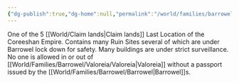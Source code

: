 ```yaml
---
{"dg-publish":true,"dg-home":null,"permalink":"/world/families/barrowel/valoreia/valoreia/","dgPassFrontmatter":true,"created":"2025-03-10T20:24:27.357-04:00","updated":"2025-03-16T19:08:07.787-04:00"}
---
```



One of the 5 [[World/Claim lands\|Claim lands]]
Last Location of the Coreeshan Empire. Contains many Ruin Sites several of which are under Barrowel lock down for safety. 
Many buildings are under strict surveillance. 
No one is allowed in or out of [[World/Families/Barrowel/Valoreia/Valoreia\|Valoreia]] without a passport issued by the [[World/Families/Barrowel/Barrowel\|Barrowel]]s. 